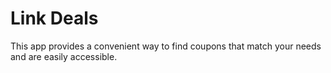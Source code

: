 # Link Deals
This app provides a convenient way to find coupons that match your needs and are easily accessible.
